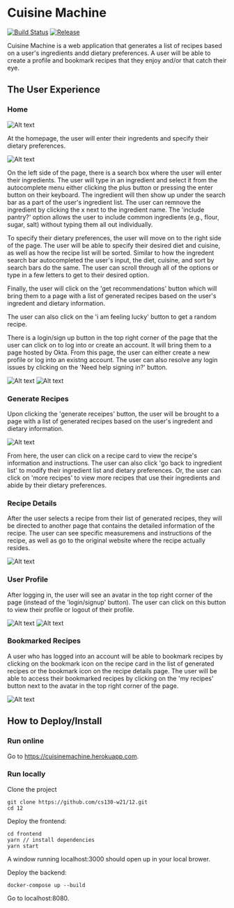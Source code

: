 # Cuisine Machine

[![Build Status](https://travis-ci.org/cs130-w21/template.svg?branch=master)](https://travis-ci.org/cs130-w21/template)
[![Release](https://img.shields.io/github/v/release/cs130-w21/template?label=release)](https://github.com/cs130-w21/template/releases/latest)

Cuisine Machine is a web application that generates a list of recipes based on a user's ingredients andd dietary preferences. A user will be able to create a profile and bookmark recipes that they enjoy and/or that catch their eye. 

## The User Experience

### Home

![Alt text](/readme-imgs/homepage.png?raw=true)

At the homepage, the user will enter their ingredents and specify their dietary preferences. 

![Alt text](/readme-imgs/homepagedetails.png?raw=true)

On the left side of the page, there is a search box where the user will enter their ingredients. The user will type in an ingredient and select it from the autocomplete menu either clicking the plus button or pressing the enter button on their keyboard. The ingredient will then show up under the search bar as a part of the user's ingredient list. The user can remnove the ingredient by clicking the x next to the ingredient name. The 'include pantry?' option allows the user to include common ingredients (e.g., flour, sugar, salt) without typing them all out individually.  

To specify their dietary preferences, the user will move on to the right side of the page. The user will be able to specify their desired diet and cuisine, as well as how the recipe list will be sorted. Similar to how the ingredent search bar autocompleted the user's input, the diet, cuisine, and sort by search bars do the same. The user can scroll through all of the options or type in a few letters to get to their desired option.

Finally, the user will click on the 'get recommendations' button which will bring them to a page with a list of generated recipes based on the user's ingredent and dietary information.

The user can also click on the 'i am feeling lucky' button to get a random recipe.

There is a login/sign up button in the top right corner of the page that the user can click on to log into or create an account. It will bring them to a page hosted by Okta. From this page, the user can either create a new profile or log into an existng account. The user can also resolve any login issues by clicking on the 'Need help signing in?' button.

![Alt text](/readme-imgs/loginbutton.png?raw=true)
![Alt text](/readme-imgs/loginpage.png?raw=true)

### Generate Recipes

Upon clicking the 'generate receipes' button, the user will be brought to a page with a list of generated recipes based on the user's ingredent and dietary information. 

![Alt text](/readme-imgs/recipelist.png?raw=true)

From here, the user can click on a recipe card to view the recipe's information and instructions. The user can also click 'go back to ingredient list' to modify their ingredient list and dietary preferences. Or, the user can click on 'more recipes' to view more recipes that use their ingredients and abide by their dietary preferences.

### Recipe Details

After the user selects a recipe from their list of generated recipes, they will be directed to another page that contains the detailed information of the recipe. The user can see specific measuremens and instructions of the recipe, as well as go to the original website where the recipe actually resides. 

![Alt text](/readme-imgs/recipedetails.png?raw=true)

### User Profile

After logging in, the user will see an avatar in the top right corner of the page (instead of the 'login/signup' button). The user can click on this button to view their profile or logout of their profile. 

![Alt text](/readme-imgs/myrecipesbutton.png?raw=true)
![Alt text](/readme-imgs/profilepage.png?raw=true)

### Bookmarked Recipes

A user who has logged into an account will be able to bookmark recipes by clicking on the bookmark icon on the recipe card in the list of generated recipes or the bookmark icon on the recipe details page. The user will be able to access their bookmarked recipes by clicking on the 'my recipes' button next to the avatar in the top right corner of the page. 

![Alt text](/readme-imgs/bookmark.png?raw=true)

## How to Deploy/Install

### Run online
Go to https://cuisinemachine.herokuapp.com.

### Run locally

Clone the project
```
git clone https://github.com/cs130-w21/12.git
cd 12
```

Deploy the frontend:
```
cd frontend
yarn // install dependencies
yarn start
```
A window running localhost:3000 should open up in your local brower.

Deploy the backend:
```
docker-compose up --build
```
Go to localhost:8080. 

